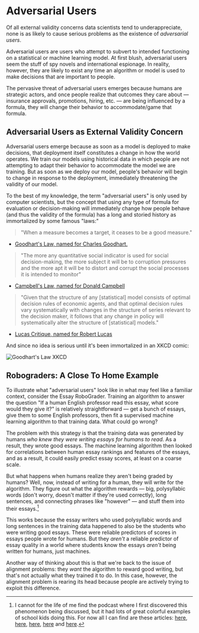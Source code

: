 

# Adversarial Users

Of all external validity concerns data scientists tend to underappreciate, none is as likely to cause serious problems as the existence of *adversarial users*.

Adversarial users are users who attempt to subvert to intended functioning on a statistical or machine learning model. At first blush, adversarial users seem the stuff of spy novels and international espionage. In reality, however, they are likely to exist any time an algorithm or model is used to make decisions that are important to people.

The pervasive threat of adversarial users emerges because humans are strategic actors, and once people realize that outcomes they care about — insurance approvals, promotions, hiring, etc. — are being influenced by a formula, they will change their behavior to accommodate/game that formula.

## Adversarial Users as External Validity Concern

Adversarial users emerge because as soon as a model is deployed to make decisions, that deployment itself constitutes a change in how the world operates. We train our models using historical data in which people are not attempting to adapt their behavior to accommodate the model we are training. But as soon as we deploy our model, people's behavior will begin to change in response to the deployment, immediately threatening the validity of our model.

To the best of my knowledge, the term "adversarial users" is only used by computer scientists, but the concept that using any type of formula for evaluation or decision-making will immediately change how people behave (and thus the validity of the formula) has a long and storied history as immortalized by some famous "laws:"

> "When a measure becomes a target, it ceases to be a good measure."

- [Goodhart's Law, named for Charles Goodhart.](https://en.wikipedia.org/wiki/Goodhart%27s_law)

> "The more any quantitative social indicator is used for social decision-making, the more subject it will be to corruption pressures and the more apt it will be to distort and corrupt the social processes it is intended to monitor"

- [Campbell's Law, named for Donald Campbell](https://en.wikipedia.org/wiki/Campbell%27s_law)

> "Given that the structure of any [statistical] model consists of optimal decision rules of economic agents, and that optimal decision rules vary systematically with changes in the structure of series relevant to the decision maker, it follows that any change in policy will systematically alter the structure of [statistical] models."

- [Lucas Critique, named for Robert Lucas](https://en.wikipedia.org/wiki/Lucas_critique)

And since no idea is serious until it's been immortalized in an XKCD comic:

![Goodhart's Law XKCD](https://imgs.xkcd.com/comics/goodharts_law.png)

## Robograders: A Close To Home Example

To illustrate what "adversarial users" look like in what may feel like a familiar context, consider the Essay RoboGrader. Training an algorithm to answer the question "If a human English professor read this essay, what score would they give it?" is relatively straightforward — get a bunch of essays, give them to some English professors, then fit a supervised machine learning algorithm to that training data. What could go wrong?

The problem with this strategy is that the training data was generated by humans *who knew they were writing essays for humans to read*. As a result, they wrote good essays. The machine learning algorithm then looked for correlations between human essay rankings and features of the essays, and as a result, it could easily predict essay scores, at least on a coarse scale.

But what happens when humans realize they aren't being graded by humans? Well, now, instead of writing for a human, they will write for the algorithm. They figure out what the algorithm rewards — big, polysyllabic words (don't worry, doesn't matter if they're used correctly), long sentences, and connecting phrases like "however" — and stuff them into their essays.[^robograders]

[^robograders]: I cannot for the life of me find the podcast where I first discovered this phenomenon being discussed, but it had lots of great colorful examples of school kids doing this. For now all I can find are these articles: [here](https://www.wbur.org/hereandnow/2020/09/03/online-learning-algorithm), [here](https://www.npr.org/2018/06/30/624373367/more-states-opting-to-robo-grade-student-essays-by-computer), [here](https://www.theverge.com/2012/4/23/2969331/erater-robotic-essay-grader-effectiveness), [here](https://www.nytimes.com/2012/04/23/education/robo-readers-used-to-grade-test-essays.html) and [here](https://www.vice.com/en/article/pa7dj9/flawed-algorithms-are-grading-millions-of-students-essays).

This works because the essay writers who used polysyllabic words and long sentences in the training data happened to also be the students who were writing good essays. These were reliable predictors of scores in essays people wrote for humans. But they *aren't* a reliable predictor of essay quality in a world where students know the essays *aren't* being written for humans, just machines.

Another way of thinking about this is that we're back to the issue of alignment problems: they *want* the algorithm to reward good writing, but that's not actually what they trained it to do. In this case, however, the alignment problem is rearing its head because people are actively trying to exploit this difference.





